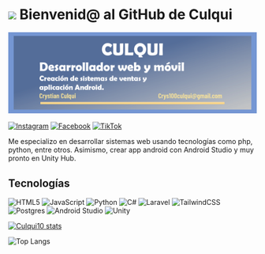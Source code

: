 # <img src="https://media.giphy.com/media/v1.Y2lkPTc5MGI3NjExaWw5cWdjcHR3Z3M2aGE2dTQ1d3poejFza242ODRyajQ5c2podGg3eSZlcD12MV9zdGlja2Vyc19zZWFyY2gmY3Q9cw/Q1FOFOOF6CE6FlNFxL/giphy.gif" width="100"/> Bienvenid@ al GitHub de Culqui

![Banner de Culqui](banner-github-culqui.png)

[![Instagram](https://img.shields.io/badge/Instagram-%23E4405F.svg?style=for-the-badge&logo=Instagram&logoColor=white)](https://www.instagram.com/culqui_10?utm_source=qr&igsh=bXN5cXk4bGlsYTJo)
[![Facebook](https://img.shields.io/badge/Facebook-%231877F2.svg?style=for-the-badge&logo=Facebook&logoColor=white)](https://www.facebook.com/crys10culqui?mibextid=ZbWKwL)
[![TikTok](https://img.shields.io/badge/TikTok-%23000000.svg?style=for-the-badge&logo=TikTok&logoColor=white)](https://www.tiktok.com/@tlt_culqui?_t=8p7R5Iesefe&_r=1)

Me especializo en desarrollar sistemas web usando tecnologías como php, python, entre otros. Asimismo, crear app android con Android Studio y muy pronto en Unity Hub.

## Tecnologías
![HTML5](https://img.shields.io/badge/html5-%23E34F26.svg?style=for-the-badge&logo=html5&logoColor=white)
![JavaScript](https://img.shields.io/badge/javascript-%23323330.svg?style=for-the-badge&logo=javascript&logoColor=%23F7DF1E)
![Python](https://img.shields.io/badge/python-3670A0?style=for-the-badge&logo=python&logoColor=ffdd54)
![C#](https://img.shields.io/badge/c%23-%23239120.svg?style=for-the-badge&logo=csharp&logoColor=white)
![Laravel](https://img.shields.io/badge/laravel-%23FF2D20.svg?style=for-the-badge&logo=laravel&logoColor=white)
![TailwindCSS](https://img.shields.io/badge/tailwindcss-%2338B2AC.svg?style=for-the-badge&logo=tailwind-css&logoColor=white)
![Postgres](https://img.shields.io/badge/postgres-%23316192.svg?style=for-the-badge&logo=postgresql&logoColor=white)
![Android Studio](https://img.shields.io/badge/android%20studio-346ac1?style=for-the-badge&logo=android%20studio&logoColor=white)
![Unity](https://img.shields.io/badge/unity-%23000000.svg?style=for-the-badge&logo=unity&logoColor=white)

[![Culqui10 stats](https://github-readme-stats.vercel.app/api?username=Culqui10)](https://github.com/anuraghazra/github-readme-stats)

![Top Langs](https://github-readme-stats.vercel.app/api/top-langs/?username=Culqui10&layout=compact)

<!-- BEGIN YOUTUBE-CARDS -->
<!-- END YOUTUBE-CARDS -->

